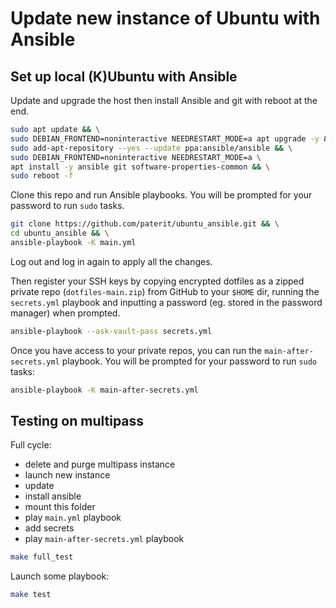 # Update new instance of Ubuntu with Ansible

## Set up local (K)Ubuntu with Ansible

Update and upgrade the host then install Ansible and git with reboot at the end.

```bash
sudo apt update && \
sudo DEBIAN_FRONTEND=noninteractive NEEDRESTART_MODE=a apt upgrade -y && \
sudo add-apt-repository --yes --update ppa:ansible/ansible && \
sudo DEBIAN_FRONTEND=noninteractive NEEDRESTART_MODE=a \
apt install -y ansible git software-properties-common && \
sudo reboot -f
```

Clone this repo and run Ansible playbooks. You will be prompted for your password to run `sudo` tasks.

```bash
git clone https://github.com/paterit/ubuntu_ansible.git && \
cd ubuntu_ansible && \
ansible-playbook -K main.yml
```

Log out and log in again to apply all the changes.

Then register your SSH keys by copying encrypted dotfiles as a zipped private repo (`dotfiles-main.zip`) from GitHub to your `$HOME` dir, running the `secrets.yml` playbook and inputting a password (eg. stored in the password manager) when prompted.

```bash
ansible-playbook --ask-vault-pass secrets.yml
```

Once you have access to your private repos, you can run the  `main-after-secrets.yml` playbook. You will be prompted for your password to run `sudo` tasks:

```bash
ansible-playbook -K main-after-secrets.yml
```

## Testing on multipass

Full cycle:

* delete and purge multipass instance
* launch new instance
* update
* install ansible
* mount this folder
* play `main.yml` playbook
* add secrets
* play `main-after-secrets.yml` playbook

```bash
make full_test
```

Launch some playbook:

```bash
make test
```
